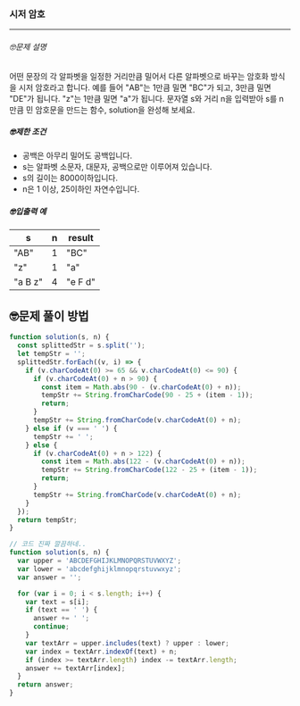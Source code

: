 ### 시저 암호

---

###### 🤓문제 설명

어떤 문장의 각 알파벳을 일정한 거리만큼 밀어서 다른 알파벳으로 바꾸는 암호화 방식을 시저 암호라고 합니다. 예를 들어 "AB"는 1만큼 밀면 "BC"가 되고, 3만큼 밀면 "DE"가 됩니다. "z"는 1만큼 밀면 "a"가 됩니다. 문자열 s와 거리 n을 입력받아 s를 n만큼 민 암호문을 만드는 함수, solution을 완성해 보세요.

##### 🤓제한 조건

- 공백은 아무리 밀어도 공백입니다.
- s는 알파벳 소문자, 대문자, 공백으로만 이루어져 있습니다.
- s의 길이는 8000이하입니다.
- n은 1 이상, 25이하인 자연수입니다.

##### 🤓입출력 예

| s       | n   | result  |
| ------- | --- | ------- |
| "AB"    | 1   | "BC"    |
| "z"     | 1   | "a"     |
| "a B z" | 4   | "e F d" |

## 🤓문제 풀이 방법

```javascript
function solution(s, n) {
  const splittedStr = s.split('');
  let tempStr = '';
  splittedStr.forEach((v, i) => {
    if (v.charCodeAt(0) >= 65 && v.charCodeAt(0) <= 90) {
      if (v.charCodeAt(0) + n > 90) {
        const item = Math.abs(90 - (v.charCodeAt(0) + n));
        tempStr += String.fromCharCode(90 - 25 + (item - 1));
        return;
      }
      tempStr += String.fromCharCode(v.charCodeAt(0) + n);
    } else if (v === ' ') {
      tempStr += ' ';
    } else {
      if (v.charCodeAt(0) + n > 122) {
        const item = Math.abs(122 - (v.charCodeAt(0) + n));
        tempStr += String.fromCharCode(122 - 25 + (item - 1));
        return;
      }
      tempStr += String.fromCharCode(v.charCodeAt(0) + n);
    }
  });
  return tempStr;
}
```

```javascript
// 코드 진짜 깔끔하네..
function solution(s, n) {
  var upper = 'ABCDEFGHIJKLMNOPQRSTUVWXYZ';
  var lower = 'abcdefghijklmnopqrstuvwxyz';
  var answer = '';

  for (var i = 0; i < s.length; i++) {
    var text = s[i];
    if (text == ' ') {
      answer += ' ';
      continue;
    }
    var textArr = upper.includes(text) ? upper : lower;
    var index = textArr.indexOf(text) + n;
    if (index >= textArr.length) index -= textArr.length;
    answer += textArr[index];
  }
  return answer;
}
```

